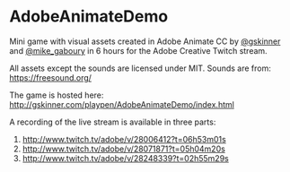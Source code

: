 # AdobeAnimateDemo
Mini game with visual assets created in Adobe Animate CC by [@gskinner](https://twitter.com/gskinner) and [@mike_gaboury](https://twitter.com/mike_gaboury) in 6 hours for the Adobe Creative Twitch stream.

All assets except the sounds are licensed under MIT. Sounds are from:
https://freesound.org/

The game is hosted here:
http://gskinner.com/playpen/AdobeAnimateDemo/index.html

A recording of the live stream is available in three parts:
1. http://www.twitch.tv/adobe/v/28006412?t=06h53m01s
2. http://www.twitch.tv/adobe/v/28071871?t=05h04m20s
3. http://www.twitch.tv/adobe/v/28248339?t=02h55m29s